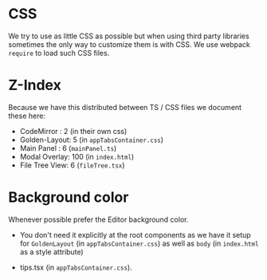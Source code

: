 # CSS

We try to use as little CSS as possible but when using third party libraries sometimes the only way to customize them is with CSS. We use webpack `require` to load such CSS files.

# Z-Index
Because we have this distributed between TS / CSS files we document these here:

* CodeMirror : 2 (in their own css)
* Golden-Layout: 5 (in `appTabsContainer.css`)
* Main Panel : 6 (`mainPanel.ts`)
* Modal Overlay: 100 (in `index.html`)
* File Tree View: 6 (`fileTree.tsx`)

# Background color
Whenever possible prefer the Editor background color. 

* You don't need it explicitly at the root components as we have it setup for `GoldenLayout` (in `appTabsContainer.css`) as well as `body` (in `index.html` as a style attribute) 

* tips.tsx (in `appTabsContainer.css`).
